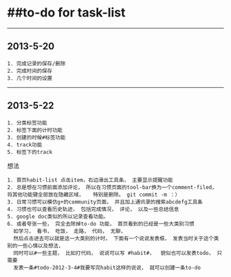 ##to-do  for task-list
====================

--------------------
2013-5-20
--------------------
```
1. 完成记录的保存/删除
2. 完成时间的保存
3. 几个时间的设置
```

--------------------
2013-5-22
--------------------
```
1. 分类标签功能
2. 标签下面的计时功能
3. 创建的时候#标签功能
4. track功能
5. 标签下的track
```

想法
```
1. 首页habit-list 点击item，右边滑出工具条， 主要显示提醒功能
2. 总是想在习惯前面添加评论， 所以在习惯页面的tool-bar换为一个comment-filed， 将其他功能键全部放在隐藏区域，   特别是删除。 git commit -m ：）
3. 日常习惯可以模仿g+的community页面， 并且加上通讯录的搜索abcdefg工具条
4. 习惯也可以查看历史轨迹， 包括完成情况， 评论， 以及一些总结信息
5. google doc类似的所以记录查看功能。
6. 或者夸张一些， 完全去除掉to-do 功能， 首页看到的已经是一些大类别习惯
  如学习， 看书， 吃饭， 走路， 代码， 无聊， 
  然后点击进去可以就是这一大类别的计时， 下面有一个说说发表框， 发表当时关于这个类别的一些心情以及想法， 
  同时可以#一些主题， 比如打代码， 说说可以写 #habit#，  貌似也可以发表todo， 只需要
  发表一条#todo-2012-3-4#我要写完habit这样的说说， 就可以创建一条to-do

```


